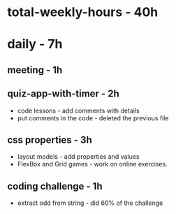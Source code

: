 # total-weekly-hours - 40h

# daily - 7h

## meeting - 1h

## quiz-app-with-timer - 2h
* code lessons - add comments with details
* put comments in the code - deleted the previous file

## css properties - 3h
* layout models - add properties and values
* FlexBox and Grid games - work on online exercises.

## coding challenge - 1h
* extract odd from string - did 60% of the challenge